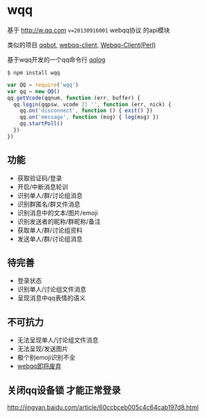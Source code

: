 # wqq

基于 <http://w.qq.com> `v=20130916001` webqq协议 的api模块

类似的项目 [qqbot](https://github.com/xhan/qqbot), [webqq-client](https://github.com/longbai/webqq-client), [Webqq-Client(Perl)](https://github.com/sjdy521/Webqq-Client)

基于wqq开发的一个qq命令行 [qqlog](https://github.com/fritx/qqlog)

```
$ npm install wqq
```

```js
var QQ = require('wqq')
var qq = new QQ()
qq.getVcode(qqnum, function (err, buffer) {
  qq.login(qqpsw, vcode || '', function (err, nick) {
    qq.on('disconnect', function () { exit() })
    qq.on('message', function (msg) { log(msg) })
    qq.startPoll()
  })
})
```

## 功能

- 获取验证码/登录
- 开启/中断消息轮训
- 识别单人/群/讨论组消息
- 识别群匿名/群文件消息
- 识别消息中的文本/图片/emoji
- 识别发送者的昵称/群昵称/备注
- 获取单人/群/讨论组资料
- 发送单人/群/讨论组消息

## 待完善

- 登录状态
- 识别单人/讨论组文件消息
- 呈现消息中qq表情的语义

## 不可抗力

- 无法呈现单人/讨论组文件消息
- 无法呈现/发送图片
- 极个别emoji识别不全
- [webqq即将废弃](http://www.pingwest.com/bye-web-qq/)

## 关闭qq设备锁 才能正常登录

<http://jingyan.baidu.com/article/60ccbceb005c4c64cab197d8.html>

